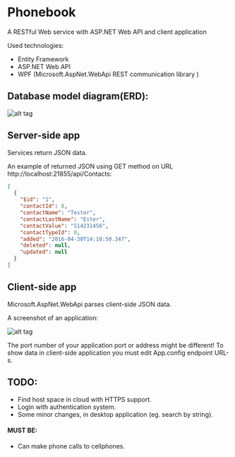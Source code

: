# Phonebook
A RESTful  Web service with ASP.NET Web API and client application


Used technologies:
* Entity Framework
* ASP.NET Web API
* WPF (Microsoft.AspNet.WebApi REST communication library )

## Database model diagram(ERD):
![alt tag](http://enos.itcollege.ee/~aplado/VR2/Telefoniraamat_erd.png)


## Server-side app
Services return JSON data.

An example of returned JSON using GET method on URL http://localhost:21855/api/Contacts:

```json
[
  {
    "$id": "1",
    "contactId": 8,
    "contactName": "Tester",
    "contactLastName": "Ester",
    "contactValue": "514231456",
    "contactTypeId": 0,
    "added": "2016-04-30T14:18:50.347",
    "deleted": null,
    "updated": null
  }
]
```

## Client-side app

Microsoft.AspNet.WebApi parses client-side JSON data.

A screenshot of an application:

![alt tag](http://enos.itcollege.ee/~aplado/VR2/konotraat_screenshot.png)

The port number of your application port or address might be different! To show data in client-side application you must edit App.config endpoint URL-s.


## TODO: 

* Find host space in cloud with HTTPS support.
* Login with authentication system.
* Some minor changes, in desktop application (eg. search by string).

#### MUST BE:
* Can make phone calls to cellphones.

